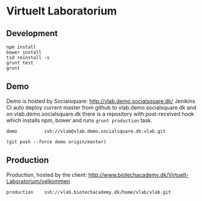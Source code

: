 # Virtuelt Laboratorium

## Development

    npm install
    bower install
    tsd reinstall -s
    grunt test
    grunt

## Demo

Demo is hosted by Socialsquare: http://vlab.demo.socialsquare.dk/
Jenikins CI auto deploy current master from github to vlab.demo.socialsquare.dk
and on vlab.demo.socialsquare.dk there is a repository with post-received hook
which installs npm, bower and runs `grunt production` task.

	demo          ssh://vlab@vlab.demo.socialsquare.dk:vlab.git

	(git push --force demo origin/master)

## Production

Production, hosted by the client: http://www.biotechacademy.dk/Virtuelt-Laboratorium/velkommen
	
	production    ssh://vlab.biotechacademy.dk/home/vlab/vlab.git

